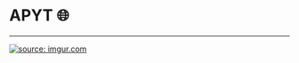 <div>
	<h1>APYT 🌐</h1>
	<hr>
	<a href="https://imgur.com/gallery/cerZCdE">
		<img  src="https://i.imgur.com/fAqtpNi.jpeg" 
			title="source: imgur.com" />		
	</a>
</div>
